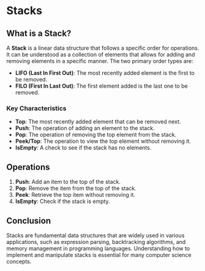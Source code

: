 # Stacks

## What is a Stack?

A **Stack** is a linear data structure that follows a specific order for operations. It can be understood as a collection of elements that allows for adding and removing elements in a specific manner. The two primary order types are:

- **LIFO (Last In First Out)**: The most recently added element is the first to be removed.
- **FILO (First In Last Out)**: The first element added is the last one to be removed.

### Key Characteristics

- **Top**: The most recently added element that can be removed next.
- **Push**: The operation of adding an element to the stack.
- **Pop**: The operation of removing the top element from the stack.
- **Peek/Top**: The operation to view the top element without removing it.
- **IsEmpty**: A check to see if the stack has no elements.

## Operations

1. **Push**: Add an item to the top of the stack.
2. **Pop**: Remove the item from the top of the stack.
3. **Peek**: Retrieve the top item without removing it.
4. **IsEmpty**: Check if the stack is empty.

## Conclusion

Stacks are fundamental data structures that are widely used in various applications, such as expression parsing, backtracking algorithms, and memory management in programming languages. Understanding how to implement and manipulate stacks is essential for many computer science concepts.
